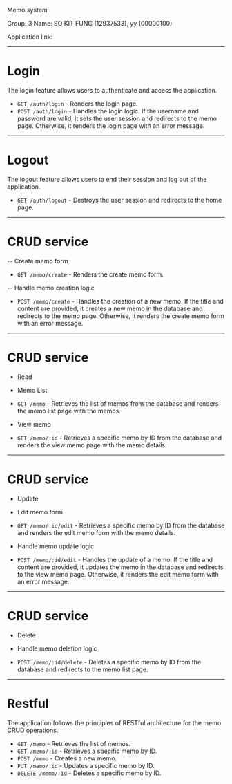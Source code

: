 Memo system

Group: 3
Name: 
SO KIT FUNG (12937533),
yy (00000100)

Application link: 

********************************************
# Login
The login feature allows users to authenticate and access the application.

- `GET /auth/login` - Renders the login page.
- `POST /auth/login` - Handles the login logic. If the username and password are valid, it sets the user session and redirects to the memo page. Otherwise, it renders the login page with an error message.

********************************************
# Logout
The logout feature allows users to end their session and log out of the application.

- `GET /auth/logout` - Destroys the user session and redirects to the home page.
********************************************
# CRUD service
-- Create memo form

- `GET /memo/create` - Renders the create memo form.

-- Handle memo creation logic

- `POST /memo/create` - Handles the creation of a new memo. If the title and content are provided, it creates a new memo in the database and redirects to the memo page. Otherwise, it renders the create memo form with an error message.

********************************************
# CRUD service
- Read

- Memo List

- `GET /memo` - Retrieves the list of memos from the database and renders the memo list page with the memos.

- View memo

- `GET /memo/:id` - Retrieves a specific memo by ID from the database and renders the view memo page with the memo details.

********************************************
# CRUD service
- Update

- Edit memo form

- `GET /memo/:id/edit` - Retrieves a specific memo by ID from the database and renders the edit memo form with the memo details.

- Handle memo update logic

- `POST /memo/:id/edit` - Handles the update of a memo. If the title and content are provided, it updates the memo in the database and redirects to the view memo page. Otherwise, it renders the edit memo form with an error message.

********************************************
# CRUD service
- Delete

- Handle memo deletion logic

- `POST /memo/:id/delete` - Deletes a specific memo by ID from the database and redirects to the memo list page.

********************************************
# Restful

The application follows the principles of RESTful architecture for the memo CRUD operations.

- `GET /memo` - Retrieves the list of memos.
- `GET /memo/:id` - Retrieves a specific memo by ID.
- `POST /memo` - Creates a new memo.
- `PUT /memo/:id` - Updates a specific memo by ID.
- `DELETE /memo/:id` - Deletes a specific memo by ID.